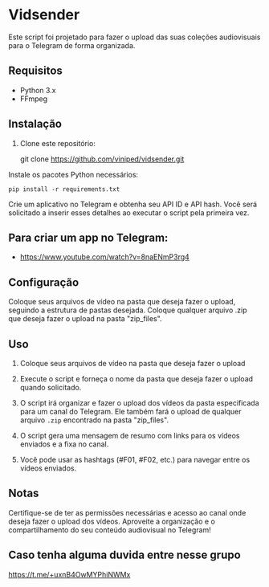 # Vidsender

Este script foi projetado para fazer o upload das suas coleções audiovisuais para o Telegram de forma organizada.

## Requisitos

- Python 3.x
- FFmpeg

## Instalação

1. Clone este repositório:


   git clone https://github.com/viniped/vidsender.git


Instale os pacotes Python necessários:


	pip install -r requirements.txt

Crie um aplicativo no Telegram e obtenha seu API ID e API hash. Você será solicitado a inserir esses detalhes ao executar o script pela primeira vez.

## Para criar um app no Telegram: 

 - https://www.youtube.com/watch?v=8naENmP3rg4

## Configuração

Coloque seus arquivos de vídeo na pasta que deseja fazer o upload, seguindo a estrutura de pastas desejada.
Coloque qualquer arquivo .zip que deseja fazer o upload na pasta "zip_files".


## Uso

1. Coloque seus arquivos de vídeo na pasta que deseja fazer o upload


2. Execute o script e forneça o nome da pasta que deseja fazer o upload quando solicitado.

3. O script irá organizar e fazer o upload dos vídeos da pasta especificada para um canal do Telegram. Ele também fará o upload de qualquer arquivo `.zip` encontrado na pasta "zip_files".

4. O script gera uma mensagem de resumo com links para os vídeos enviados e a fixa no canal.

5. Você pode usar as hashtags (#F01, #F02, etc.) para navegar entre os vídeos enviados.

## Notas

Certifique-se de ter as permissões necessárias e acesso ao canal onde deseja fazer o upload dos vídeos.
Aproveite a organização e o compartilhamento do seu conteúdo audiovisual no Telegram!

## Caso tenha alguma duvida entre nesse grupo

https://t.me/+uxnB4OwMYPhiNWMx

